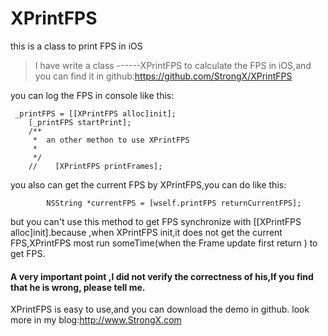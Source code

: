 # XPrintFPS
this is a class to print FPS in iOS

>I have write a class ------XPrintFPS to calculate the FPS in iOS,and you can find it in github:https://github.com/StrongX/XPrintFPS

you can log the FPS in console like this:
```
 _printFPS = [[XPrintFPS alloc]init];
    [_printFPS startPrint];
    /**
     *  an other methon to use XPrintFPS
     *
     */
    //    [XPrintFPS printFrames];
```
you also can get the current FPS by XPrintFPS,you can do like this:
```
        NSString *currentFPS = [wself.printFPS returnCurrentFPS];
```
but you can't use this method to get FPS  synchronize with [[XPrintFPS alloc]init].because ,when XPrintFPS init,it does not get the current FPS,XPrintFPS most run someTime(when the Frame update first return ) to get FPS.

#### A very important point ,I did not verify the correctness of his,If you find that he is wrong, please tell me.


XPrintFPS is easy to use,and you can download the demo in github.
look more in my blog:http://www.StrongX.com
